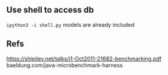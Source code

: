 ## Use shell to access db
``ipython3 -i shell.py``
models are already included

## Refs
https://shipilev.net/talks/j1-Oct2011-21682-benchmarking.pdf
baeldung.com/java-microbenchmark-harness
